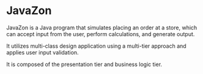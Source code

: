 # JavaZon
JavaZon is a Java program that simulates placing an order at a store, which can accept input from the user, perform calculations, and generate output.

It utilizes multi-class design application using a multi-tier approach and applies user input validation. 

It is composed of the presentation tier and business logic tier.
